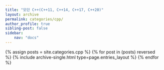 ```yaml
---
title: "모던 C++(C++11, C++14, C++17, C++20)"
layout: archive
permalink: categories/cpp/
author_profile: true
sibling-post: false
sidebar: 
    nav: "docs"
---
```


{% assign posts = site.categories.cpp %}
{% for post in (posts) reversed %} {% include archive-single.html type=page.entries_layout %} {% endfor %}